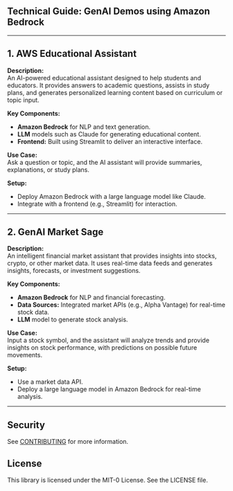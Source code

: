 
## **Technical Guide: GenAI Demos using Amazon Bedrock**
---

## **1. AWS Educational Assistant**
**Description:**  
An AI-powered educational assistant designed to help students and educators. It provides answers to academic questions, assists in study plans, and generates personalized learning content based on curriculum or topic input.

**Key Components:**
- **Amazon Bedrock** for NLP and text generation.
- **LLM** models such as Claude for generating educational content.
- **Frontend:** Built using Streamlit to deliver an interactive interface.

**Use Case:**  
Ask a question or topic, and the AI assistant will provide summaries, explanations, or study plans.

**Setup:**
- Deploy Amazon Bedrock with a large language model like Claude.
- Integrate with a frontend (e.g., Streamlit) for interaction.

---

## **2. GenAI Market Sage**
**Description:**  
An intelligent financial market assistant that provides insights into stocks, crypto, or other market data. It uses real-time data feeds and generates insights, forecasts, or investment suggestions.

**Key Components:**
- **Amazon Bedrock** for NLP and financial forecasting.
- **Data Sources:** Integrated market APIs (e.g., Alpha Vantage) for real-time stock data.
- **LLM** model to generate stock analysis.

**Use Case:**  
Input a stock symbol, and the assistant will analyze trends and provide insights on stock performance, with predictions on possible future movements.

**Setup:**
- Use a market data API.
- Deploy a large language model in Amazon Bedrock for real-time analysis.

---
## Security

See [CONTRIBUTING](CONTRIBUTING.md#security-issue-notifications) for more information.

## License

This library is licensed under the MIT-0 License. See the LICENSE file.
